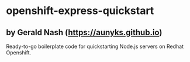 # openshift-express-quickstart
## by Gerald Nash (https://aunyks.github.io)
Ready-to-go boilerplate code for quickstarting Node.js servers on Redhat Openshift.
